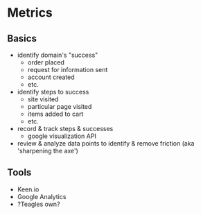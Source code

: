 Metrics
=======

## Basics
- identify domain's "success"
  - order placed
  - request for information sent
  - account created
  - etc.
- identify steps to success
  - site visited
  - particular page visited
  - items added to cart
  - etc.
- record & track steps & successes
  - google visualization API
- review & analyze data points to identify & remove friction (aka 'sharpening the axe')

## Tools
- Keen.io
- Google Analytics
- ?Teagles own?
